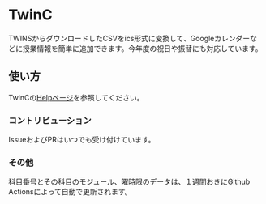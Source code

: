 # TwinC  
TWINSからダウンロードしたCSVをics形式に変換して、Googleカレンダーなどに授業情報を簡単に追加できます。今年度の祝日や振替にも対応しています。

## 使い方
TwinCの[Helpページ](https://mimori256.github.io/twinc/#/Help)を参照してください。

### コントリビューション 
IssueおよびPRはいつでも受け付けています。

### その他
科目番号とその科目のモジュール、曜時限のデータは、１週間おきにGithub Actionsによって自動で更新されます。
